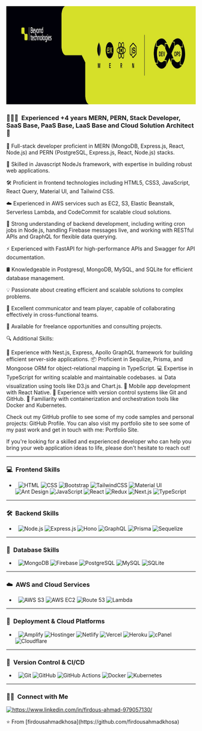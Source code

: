 <img src="https://github.com/firdousahmadkhosa/firdousahmadkhosa/blob/main/beyondbackground.jpg?raw=true" width="100%" height="260">

<h3>👨🏻‍💻 &nbsp;Experienced +4 years MERN, PERN, Stack Developer, SaaS Base, PaaS Base, LaaS Base and Cloud Solution Architect🚀</h3>

<p>
💼 Full-stack developer proficient in MERN (MongoDB, Express.js, React, Node.js) and PERN (PostgreSQL, Express.js, React, Node.js) stacks.

🐍 Skilled in Javascript NodeJs framework, with expertise in building robust web applications.

🛠️ Proficient in frontend technologies including HTML5, CSS3, JavaScript, React Query, Material UI, and Tailwind CSS.

☁️ Experienced in AWS services such as EC2, S3, Elastic Beanstalk, Serverless Lambda, and CodeCommit for scalable cloud solutions.

🔧 Strong understanding of backend development, including writing cron jobs in Node.js, handling Firebase messages live, and working with RESTful APIs and GraphQL for flexible data querying.

⚡ Experienced with FastAPI for high-performance APIs and Swagger for API documentation.

🛢️ Knowledgeable in Postgresql, MongoDB, MySQL, and SQLite for efficient database management.

💡 Passionate about creating efficient and scalable solutions to complex problems.

💬 Excellent communicator and team player, capable of collaborating effectively in cross-functional teams.

💼 Available for freelance opportunities and consulting projects.

🔍 Additional Skills:

🚀 Experience with Nest.js, Express, Apollo GraphQL framework for building efficient server-side applications. 📦 Proficient in Sequlize, Prisma, and Mongoose ORM for object-relational mapping in TypeScript. 💻 Expertise in TypeScript for writing scalable and maintainable codebases. 📊 Data visualization using tools like D3.js and Chart.js. 📱 Mobile app development with React Native. 📝 Experience with version control systems like Git and GitHub. 🧰 Familiarity with containerization and orchestration tools like Docker and Kubernetes.

Check out my GitHub profile to see some of my code samples and personal projects: GitHub Profile. You can also visit my portfolio site to see some of my past work and get in touch with me: Portfolio Site.

If you're looking for a skilled and experienced developer who can help you bring your web application ideas to life, please don't hesitate to reach out!

</p>

---

<h3>💻 &nbsp;Frontend Skills</h3>

- &nbsp;
  ![HTML](https://img.shields.io/badge/-HTML-333333?style=flat&logo=html5)
  ![CSS](https://img.shields.io/badge/-CSS-333333?style=flat&logo=css3&logoColor=1572B6)
  ![Bootstrap](https://img.shields.io/badge/-Bootstrap-333333?style=flat&logo=bootstrap)
  ![TailwindCSS](https://img.shields.io/badge/-TailwindCSS-333333?style=flat&logo=tailwindcss)
  ![Material UI](https://img.shields.io/badge/-Material%20UI-333333?style=flat&logo=mui)
  ![Ant Design](https://img.shields.io/badge/-Ant%20Design-333333?style=flat&logo=ant-design)
  ![JavaScript](https://img.shields.io/badge/-JavaScript-333333?style=flat&logo=javascript)
  ![React](https://img.shields.io/badge/-React-333333?style=flat&logo=react)
  ![Redux](https://img.shields.io/badge/-Redux-333333?style=flat&logo=redux)
  ![Next.js](https://img.shields.io/badge/-Next.js-333333?style=flat&logo=next.js)
  ![TypeScript](https://img.shields.io/badge/-TypeScript-333333?style=flat&logo=typescript)

---

<h3>🛠️ &nbsp;Backend Skills</h3>

- &nbsp;
  ![Node.js](https://img.shields.io/badge/-Node.js-333333?style=flat&logo=node.js)
  ![Express.js](https://img.shields.io/badge/-Express.js-333333?style=flat&logo=express)
  ![Hono](https://img.shields.io/badge/-Hono-333333?style=flat)
  ![GraphQL](https://img.shields.io/badge/-GraphQL-333333?style=flat&logo=graphql)
  ![Prisma](https://img.shields.io/badge/-Prisma-333333?style=flat&logo=prisma)
  ![Sequelize](https://img.shields.io/badge/-Sequelize-333333?style=flat&logo=sequelize)

---

<h3>📂 &nbsp;Database Skills</h3>

- &nbsp;
  ![MongoDB](https://img.shields.io/badge/-MongoDB-333333?style=flat&logo=mongodb)
  ![Firebase](https://img.shields.io/badge/-Firebase-333333?style=flat&logo=firebase)
  ![PostgreSQL](https://img.shields.io/badge/-PostgreSQL-333333?style=flat&logo=postgresql)
  ![MySQL](https://img.shields.io/badge/-MySQL-333333?style=flat&logo=mysql)
  ![SQLite](https://img.shields.io/badge/-SQLite-333333?style=flat&logo=sqlite)

---

<h3>☁️ &nbsp;AWS and Cloud Services</h3>

- &nbsp;
  ![AWS S3](https://img.shields.io/badge/-AWS%20S3-333333?style=flat&logo=amazon-s3)
  ![AWS EC2](https://img.shields.io/badge/-AWS%20EC2-333333?style=flat&logo=amazon-ec2)
  ![Route 53](https://img.shields.io/badge/-Route%2053-333333?style=flat&logo=amazon-route53)
  ![Lambda](https://img.shields.io/badge/-AWS%20Lambda-333333?style=flat&logo=aws-lambda)

---

<h3>🚀 &nbsp;Deployment & Cloud Platforms</h3>

- &nbsp;
  ![Amplify](https://img.shields.io/badge/-Amplify-333333?style=flat&logo=aws-amplify)
  ![Hostinger](https://img.shields.io/badge/-Hostinger-333333?style=flat&logo=hostinger)
  ![Netlify](https://img.shields.io/badge/-Netlify-333333?style=flat&logo=netlify)
  ![Vercel](https://img.shields.io/badge/-Vercel-333333?style=flat&logo=vercel)
  ![Heroku](https://img.shields.io/badge/-Heroku-333333?style=flat&logo=heroku)
  ![cPanel](https://img.shields.io/badge/-cPanel-333333?style=flat&logo=cpanel)
  ![Cloudflare](https://img.shields.io/badge/-Cloudflare-333333?style=flat&logo=cloudflare)

---

<h3>🔧 &nbsp;Version Control & CI/CD</h3>

- &nbsp;
  ![Git](https://img.shields.io/badge/-Git-333333?style=flat&logo=git)
  ![GitHub](https://img.shields.io/badge/-GitHub-333333?style=flat&logo=github)
  ![GitHub Actions](https://img.shields.io/badge/-GitHub%20Actions-333333?style=flat&logo=github-actions)
  ![Docker](https://img.shields.io/badge/-Docker-333333?style=flat&logo=docker)
  ![Kubernetes](https://img.shields.io/badge/-Kubernetes-333333?style=flat&logo=kubernetes)

---

<h3>🤝🏻 &nbsp;Connect with Me</h3>

<p>
<!-- <a href="https://sami-mernstack-portfolio.vercel.app/"><img alt="Website" src="https://img.shields.io/badge/Portfolio-samiullah-blue?style=flat-square&logo=google-chrome"></a> -->
<a href="https://www.linkedin.com/in/firdous-ahmad-979057130/" target="blank"><img  src="https://raw.githubusercontent.com/rahuldkjain/github-profile-readme-generator/master/src/images/icons/Social/linked-in-alt.svg" alt="https://www.linkedin.com/in/firdous-ahmad-979057130/" height="30" width="40" /></a>
<!-- <a href="https://www.instagram.com/sami_samiullah51728/"><img alt="Instagram" src="https://img.shields.io/badge/Instagram-samiullah__-blue?style=flat-square&logo=instagram"></a>
<a href="mailto:samii51728@gmail.com"><img alt="Email" src="https://img.shields.io/badge/Email-samii51728@gmail.com-blue?style=flat-square&logo=gmail"></a>
<a href="https://github.com/samiullah51"><img alt="GitHub" src="https://img.shields.io/badge/GitHub-samiullah51-blue?style=flat-square&logo=github"></a> -->
</p>
⭐️ From [firdousahmadkhosa](https://github.com/firdousahmadkhosa)

